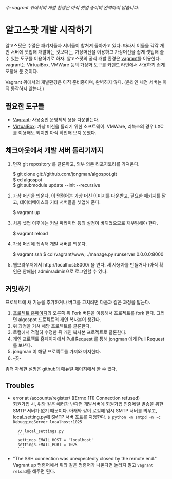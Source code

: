 
*주: vagrant 위에서의 개발 환경은 아직 셋업 중이며 완벽하지 않습니다.*

# 알고스팟 개발 시작하기

알고스팟은 수많은 패키지들과 서버들이 합쳐져 돌아가고 있다. 따라서 이들을 각각 개인 서버에 셋업해 개발하는 것보다는, 가상머신을 이용하고 가상머신을 쉽게 셋업해 줄 수 있는 도구를 이용하기로 하자. 알고스팟의 공식 개발 환경은 [vagrant](http://vagrantup.com)를 이용한다. vagrant는 VirtualBox, VMWare 등의 가상화 도구를 커맨드 라인에서 사용하기 쉽게 포장해 둔 것이다.

Vagrant 위에서의 개발환경은 아직 준비중이며, 완벽하지 않다. (온라인 채점 서버는 아직 동작하지 않는다.)

## 필요한 도구들

* [Vagrant](http://vagrantup.com): 사용중인 운영체제 용을 다운받는다.
* [VirtualBox](https://www.virtualbox.org/): 가상 머신을 돌리기 위한 소프트웨어. VMWare, 리눅스의 경우 LXC를 이용해도 되지만 아직 확인해 보지 못했다.

## 체크아웃에서 개발 서버 돌리기까지


1. 먼저 git repository 를 클론하고, 외부 의존 리포지토리를 가져온다.

	$ git clone git://github.com/jongman/algospot.git  
	$ cd algospot  
	$ git submodule update --init --recursive

1. 가상 머신을 띄운다. 이 명령어는 가상 머신 이미지를 다운받고, 필요한 패키지를 깔고, 데이터베이스와 기타 서버들을 셋업해 준다. 

	$ vagrant up

1. 처음 셋업 이후에는 커널 파라미터 등의 설정이 바뀌었으므로 재부팅해야 한다.

	$ vagrant reload

1. 가상 머신에 접속해 개발 서버를 띄운다.

	$ vagrant ssh 
	$ cd /vagrant/www; ./manage.py runserver 0.0.0.0:8000

1. 웹브라우저에서 http://localhost:8000/ 을 연다. 새 사용자를 만들거나 (아직 확인은 안해봄) admin/admin으로 로그인할 수 있다.

## 커밋하기

프로젝트에 새 기능을 추가하거나 버그를 고치려면 다음과 같은 과정을 밟는다.

1. [프로젝트 홈페이지](https://github.com/jongman/algospot)의 오른쪽 위 Fork  버튼을 이용해서 프로젝트를 fork 한다. 그러면 algospot 프로젝트의 개인 복사본이 생긴다.
1. 위 과정을 거쳐 해당 프로젝트를 클론한다.
1. 로컬에서 적절히 수정한 뒤 개인 복사본 프로젝트로 클론한다.
1. 개인 프로젝트 홈페이지에서 Pull Request 를 통해 jongman 에게 Pull Request 를 보낸다.
1. jongman 이 해당 프로젝트를 가져와 머지한다.
1. -끗-

좀더 자세한 설명은 [github의 매뉴얼 페이지](http://help.github.com/send-pull-requests/)에서 볼 수 있다.

## Troubles

* error at /accounts/register/ ([Errno 111] Connection refused)  
  회원가입 시, 위와 같은 에러가 난다면 개발서버에 회원가입 인증메일 발송을 위한 SMTP 서버가 없기 때문이다. 아래와 같이 로컬에 임시 SMTP 서버를 띄우고, local_setting.py에 SMTP 서버 포트를 지정한다.
        ```
        $ python -m smtpd -n -c DebuggingServer localhost:1025
        ```

        // local_settings.py  
        ```
        settings.EMAIL_HOST = 'localhost' 
        settings.EMAIL_PORT = 1025
        ```

* "The SSH connection was unexpectedly closed by the remote end."
  Vagrant up 명령어에서 위와 같은 명령어가 나온다면 놀라지 말고 `vagrant reload`를 해주면 된다.
